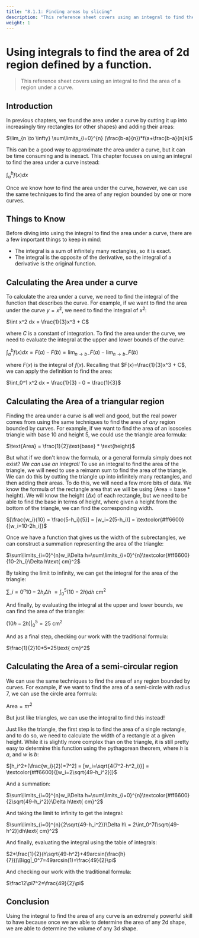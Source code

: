 ```yaml
---
title: "8.1.1: Finding areas by slicing"
description: "This reference sheet covers using an integral to find the area of a region under a curve."
weight: 1
---
```


# Using integrals to find the area of 2d region defined by a function.

> This reference sheet covers using an integral to find the area of a region under a curve.

## Introduction

In previous chapters, we found the area under a curve by cutting it up into increasingly tiny rectangles (or other shapes) and adding their areas:

$\lim_{n \to \infty} \sum\limits_{i=0}^{n} (\frac{b-a}{n})*f(a+\frac{b-a}{n}k)$

This can be a good way to approximate the area under a curve, but it can be time consuming and is inexact. This chapter focuses on using an integral to find the area under a curve instead:

$\int_a^b f(x) dx$

Once we know how to find the area under the curve, however, we can use the same techniques to find the area of any region bounded by one or more curves.

## Things to Know

Before diving into using the integral to find the area under a curve, there are a few important things to keep in mind:

- The integral is a sum of infinitely many rectangles, so it is exact.
- The integral is the opposite of the derivative, so the integral of a derivative is the original function.

## Calculating the Area under a curve

To calculate the area under a curve, we need to find the integral of the function that describes the curve. For example, if we want to find the area under the curve $y = x^2$, we need to find the integral of $x^2$:

$\int x^2 dx = \frac{1}{3}x^3 + C$

where $C$ is a constant of integration. To find the area under the curve, we need to evaluate the integral at the upper and lower bounds of the curve:

$\int_a^b f(x) dx = F(a) - F(b) = \lim_{n \to b-}F(a) - \lim_{n \to b-}F(b)$

where $F(x)$ is the integral of $f(x)$. Recalling that $F(x)=\frac{1}{3}x^3 + C$, we can apply the definition to find the area:

$\int_0^1 x^2 dx = \frac{1}{3} - 0 = \frac{1}{3}$

## Calculating the Area of a triangular region

Finding the area under a curve is all well and good, but the real power comes from using the same techniques to find the area of _any_ region bounded by curves. For example, if we want to find the area of an isosceles triangle with base $10$ and height $5$, we could use the triangle area formula:

$\text{Area} = \frac{1}{2}\text{base} * \text{height}$

But what if we don't know the formula, or a general formula simply does not exist? _We can use an integral!_ To use an integral to find the area of the triangle, we will need to use a reimann sum to find the area of the triangle. We can do this by cutting the triangle up into infinitely many rectangles, and then adding their areas. To do this, we will need a few more bits of data. We know the formula of the rectangle area that we will be using ($\text{Area} = \text{base} * \text{height}$). We will know the height ($\Delta x$) of each rectangle, but we need to be able to find the base in terms of height, where given a height from the bottom of the triangle, we can find the corresponding width.

$[\frac{w_i}{10} = \frac{5-h_i}{5}] = [w_i=2(5-h_i)] = \textcolor{#ff6600}{[w_i=10-2h_i]}$

Once we have a function that gives us the width of the subrectangles, we can construct a summation representing the area of the triangle:

$\sum\limits_{i=0}^{n}w_i\Delta h=\sum\limits_{i=0}^{n}\textcolor{#ff6600}{10-2h_i}\Delta h\text{ cm}^2$

By taking the limit to infinity, we can get the integral for the area of the triangle:

$\sum\limits\_{i=0}^{n}{10-2h_i}\Delta h\ = \int_0^5(10-2h)dh\text{ cm}^2$

And finally, by evaluating the integral at the upper and lower bounds, we can find the area of the triangle:

$(10h-2h)\Bigg|_0^5=25\text{ cm}^2$

And as a final step, checking our work with the traditional formula:

$\frac{1}{2}10*5=25\text{ cm}^2$

## Calculating the Area of a semi-circular region

We can use the same techniques to find the area of any region bounded by curves. For example, if we want to find the area of a semi-circle with radius $7$, we can use the circle area formula:

$\text{Area} = \pi r^2$

But just like triangles, we can use the integral to find this instead!

Just like the triangle, the first step is to find the area of a single rectangle, and to do so, we need to calculate the width of a rectangle at a given height. While it is slightly more complex than on the triangle, it is still pretty easy to determine this function using the pythagorean theorem, where $h$ is $a$, and $w$ is $b$:

$[h_i^2+(\frac{w_i}{2})=7^2] = [w_i=\sqrt{4(7^2-h^2_i)}] = \textcolor{#ff6600}{[w_i=2\sqrt{49-h_i^2}]}$

And a summation:

$\sum\limits_{i=0}^{n}w_i\Delta h=\sum\limits_{i=0}^{n}\textcolor{#ff6600}{2\sqrt{49-h_i^2}}\Delta h\text{ cm}^2$

And taking the limit to infinity to get the integral:

$\sum\limits_{i=0}^{n}{2\sqrt{49-h_i^2}}\Delta h\ = 2\int_0^7(\sqrt{49-h^2})dh\text{ cm}^2$

And finally, evaluating the integral using the table of integrals:

$2*\frac{1}{2}(h\sqrt{49-h^2}+49arcsin(\frac{h}{7}))\Bigg|_0^7=49arcsin(1)=\frac{49}{2}\pi$

And checking our work with the traditional formula:

$\frac12\pi7^2=\frac{49}{2}\pi$

## Conclusion

Using the integral to find the area of any curve is an extremely powerful skill to have because once we are able to determine the area of any 2d shape, we are able to determine the volume of any 3d shape.
